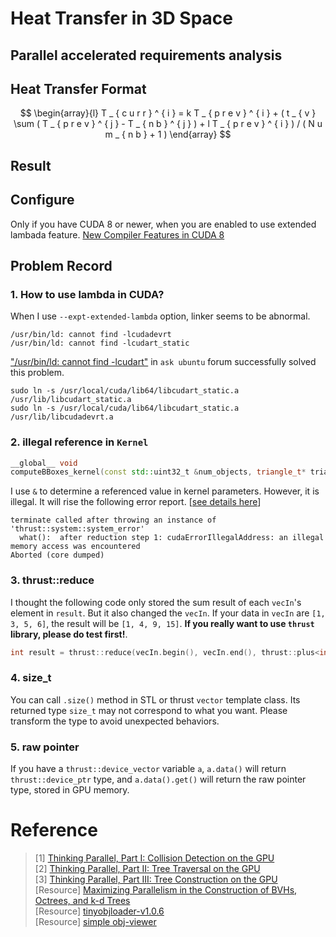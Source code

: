 
# Heat Transfer in 3D Space

## Parallel accelerated requirements analysis

## Heat Transfer Format

$$
\begin{array}{l} T _ { c u r r } ^ { i } = k T _ { p r e v } ^ { i } + ( t _ { v } \sum ( T _ { p r e v } ^ { j } - T _ { n b } ^ { j } ) + l T _ { p r e v } ^ { i } ) / ( N u m _ { n b } + 1 )  \end{array}
$$

## Result


## Configure

Only if you have CUDA 8 or newer, when you are enabled to use extended lambada feature. [New Compiler Features in CUDA 8](https://developer.nvidia.com/blog/new-compiler-features-cuda-8/)

## Problem Record

### 1. How to use lambda in CUDA?

When I use `--expt-extended-lambda` option, linker seems to be abnormal.

```shell
/usr/bin/ld: cannot find -lcudadevrt
/usr/bin/ld: cannot find -lcudart_static
```

["/usr/bin/ld: cannot find -lcudart"](https://askubuntu.com/questions/510176/usr-bin-ld-cannot-find-lcudart) in `ask ubuntu` forum successfully solved this problem.

```shell
sudo ln -s /usr/local/cuda/lib64/libcudart_static.a /usr/lib/libcudart_static.a
sudo ln -s /usr/local/cuda/lib64/libcudart_static.a /usr/lib/libcudadevrt.a
```

### 2. illegal reference in `Kernel`

```c++
__global__ void 
computeBBoxes_kernel(const std::uint32_t &num_objects, triangle_t* trianglePtr, vec3f* verticePtr, AABB* aabbPtr);
```

I use `&` to determine a referenced value in kernel parameters. However, it is illegal. It will rise the following error report. [[see details here](https://www.coder.work/article/2793171)]

```shell
terminate called after throwing an instance of 'thrust::system::system_error'
  what():  after reduction step 1: cudaErrorIllegalAddress: an illegal memory access was encountered
Aborted (core dumped)
```

### 3. thrust::reduce

I thought the following code only stored the sum result of each `vecIn`'s element in `result`. But it also changed the `vecIn`. If your data in `vecIn` are `[1, 3, 5, 6]`, the result will be `[1, 4, 9, 15]`. **If you really want to use `thrust` library, please do test first!**.

```c++
int result = thrust::reduce(vecIn.begin(), vecIn.end(), thrust::plus<int>(), 0);
```

### 4. size_t

You can call `.size()` method in STL or thrust `vector` template class. Its returned type `size_t` may not correspond to what you want. Please transform the type to avoid unexpected behaviors.

### 5. raw pointer

If you have a `thrust::device_vector` variable `a`, `a.data()` will return `thrust::device_ptr` type, and `a.data().get()` will return the raw pointer type, stored in GPU memory.

# Reference

> [1] [Thinking Parallel, Part I: Collision Detection on the GPU](https://developer.nvidia.com/blog/thinking-parallel-part-i-collision-detection-gpu/)\
> [2] [Thinking Parallel, Part II: Tree Traversal on the GPU](https://developer.nvidia.com/blog/thinking-parallel-part-ii-tree-traversal-gpu/)\
> [3] [Thinking Parallel, Part III: Tree Construction on the GPU](https://developer.nvidia.com/blog/thinking-parallel-part-iii-tree-construction-gpu/)\
> [Resource] [Maximizing Parallelism in the Construction of BVHs, Octrees, and k-d Trees](https://research.nvidia.com/publication/2012-06_maximizing-parallelism-construction-bvhs-octrees-and-k-d-trees)\
> [Resource] [tinyobjloader-v1.0.6](https://github.com/tinyobjloader/tinyobjloader/tree/v1.0.6)\
> [Resource] [simple obj-viewer](https://github.com/justint/obj-viewer)
